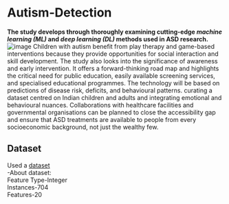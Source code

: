 # Autism-Detection
**The study develops through thoroughly examining cutting-edge _machine learning (ML)_ and _deep learning (DL)_ methods used in ASD research.**
![image](https://github.com/deeptiprasadd/Autism-Detection/assets/111698372/a1a3ad30-17c0-4701-af35-66d824ed2b44)
Children with autism benefit from play therapy and game-based interventions because they provide opportunities for social interaction and skill development. The study also looks into the significance of awareness and early intervention. It offers a forward-thinking road map and highlights the critical need for public education, easily available screening services, and specialised educational programmes. The technology will be based on predictions of disease risk, deficits, and behavioural patterns. curating a dataset centred on Indian children and adults and integrating emotional and behavioural nuances. Collaborations with healthcare facilities and governmental organisations can be planned to close the accessibility gap and ensure that ASD treatments are available to people from every socioeconomic background, not just the wealthy few.

## Dataset <br />
Used a [dataset](https://archive.ics.uci.edu/dataset/426/autism+screening+adult) <br />
-About dataset: <br />
Feature Type-Integer <br />
Instances-704 <br />
Features-20 <br />
